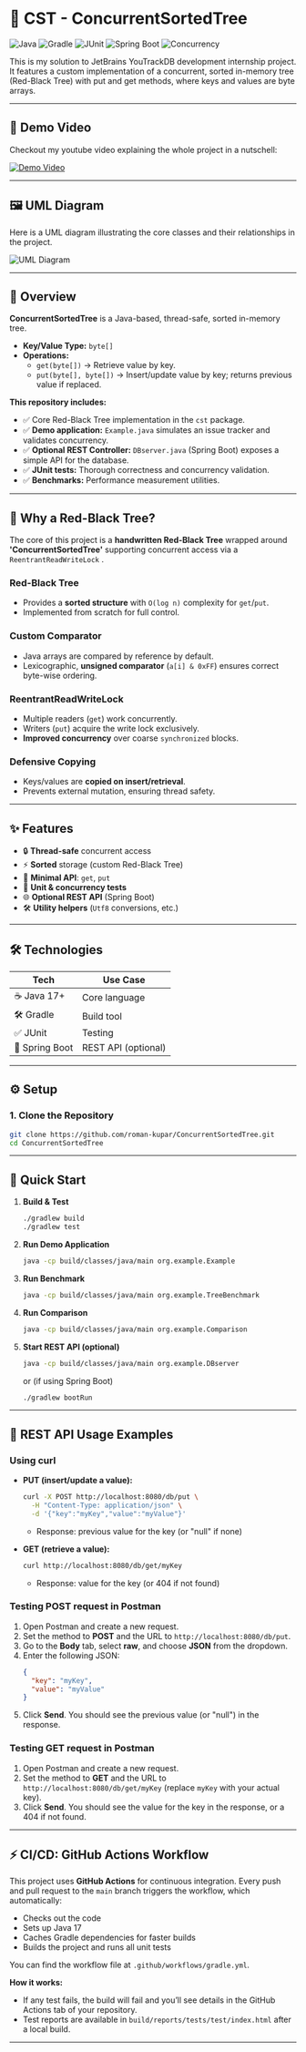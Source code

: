 # 🌳 CST - ConcurrentSortedTree

![Java](https://img.shields.io/badge/Java-17-blue?logo=java)
![Gradle](https://img.shields.io/badge/Gradle-Build-green?logo=gradle) 
![JUnit](https://img.shields.io/badge/Tests-JUnit5-yellow?logo=JUnit5)
![Spring Boot](https://img.shields.io/badge/Spring_Boot-Optional_API-brightgreen?logo=springboot)
![Concurrency](https://img.shields.io/badge/Thread_Safe-ReentrantReadWriteLock-critical?logo=datadog)

This is my solution to JetBrains YouTrackDB development internship project. It features a custom implementation of a concurrent, sorted in-memory tree (Red-Black Tree) with put and get methods, where keys and values are byte arrays.

---

## 🎥 Demo Video

Checkout my youtube video explaining the whole project in a nutschell:

[![Demo Video](https://img.youtube.com/vi/7qZQMDii-ms/maxresdefault.jpg)](https://www.youtube.com/watch?v=7qZQMDii-ms)

---

## 🖼 UML Diagram

Here is a UML diagram illustrating the core classes and their relationships in the project.

![UML Diagram](UML.png)

---

## 📖 Overview

**ConcurrentSortedTree** is a Java-based, thread-safe, sorted in-memory tree.

- **Key/Value Type:** `byte[]`
- **Operations:**
  - `get(byte[])` → Retrieve value by key.
  - `put(byte[], byte[])` → Insert/update value by key; returns previous value if replaced.

**This repository includes:**

- ✅ Core Red-Black Tree implementation in the `cst` package.
- ✅ **Demo application:** `Example.java` simulates an issue tracker and validates concurrency.
- ✅ **Optional REST Controller:** `DBserver.java` (Spring Boot) exposes a simple API for the database.
- ✅ **JUnit tests:** Thorough correctness and concurrency validation.
- ✅ **Benchmarks:** Performance measurement utilities.

---

## 🧩 Why a Red-Black Tree?

The core of this project is a **handwritten Red-Black Tree** wrapped around **'ConcurrentSortedTree'** supporting concurrent access via a `ReentrantReadWriteLock` .

### Red-Black Tree
- Provides a **sorted structure** with `O(log n)` complexity for `get`/`put`.
- Implemented from scratch for full control.

### Custom Comparator
- Java arrays are compared by reference by default.
- Lexicographic, **unsigned comparator** (`a[i] & 0xFF`) ensures correct byte-wise ordering.

### ReentrantReadWriteLock
- Multiple readers (`get`) work concurrently.
- Writers (`put`) acquire the write lock exclusively.
- **Improved concurrency** over coarse `synchronized` blocks.

### Defensive Copying
- Keys/values are **copied on insert/retrieval**.
- Prevents external mutation, ensuring thread safety.

---

## ✨ Features

- 🔒 **Thread-safe** concurrent access
- ⚡ **Sorted** storage (custom Red-Black Tree)
- 🎯 **Minimal API**: `get`, `put`
- 🧪 **Unit & concurrency tests**
- 🌐 **Optional REST API** (Spring Boot)
- 🛠 **Utility helpers** (`Utf8` conversions, etc.)

---

## 🛠 Technologies

| Tech         | Use Case         |
|--------------|------------------|
| ☕ Java 17+    | Core language    |
| 🛠 Gradle     | Build tool       |
| ✅ JUnit      | Testing          |
| 🚀 Spring Boot| REST API (optional) |

---

## ⚙️ Setup

### 1. Clone the Repository

```sh
git clone https://github.com/roman-kupar/ConcurrentSortedTree.git
cd ConcurrentSortedTree
```

---

## 🚀 Quick Start

1. **Build & Test**
   ```sh
   ./gradlew build
   ./gradlew test
   ```

2. **Run Demo Application**
   ```sh
   java -cp build/classes/java/main org.example.Example
   ```

3. **Run Benchmark**
   ```sh
   java -cp build/classes/java/main org.example.TreeBenchmark
   ```

4. **Run Comparison**
   ```sh
   java -cp build/classes/java/main org.example.Comparison
   ```

5. **Start REST API (optional)**
   ```sh
   java -cp build/classes/java/main org.example.DBserver
   ```
   or (if using Spring Boot)
   ```sh
   ./gradlew bootRun
   ```

---

## 📡 REST API Usage Examples

### Using curl

- **PUT (insert/update a value):**
  ```sh
  curl -X POST http://localhost:8080/db/put \
    -H "Content-Type: application/json" \
    -d '{"key":"myKey","value":"myValue"}'
  ```
  - Response: previous value for the key (or "null" if none)

- **GET (retrieve a value):**
  ```sh
  curl http://localhost:8080/db/get/myKey
  ```
  - Response: value for the key (or 404 if not found)

### Testing POST request in Postman
1. Open Postman and create a new request.
2. Set the method to **POST** and the URL to `http://localhost:8080/db/put`.
3. Go to the **Body** tab, select **raw**, and choose **JSON** from the dropdown.
4. Enter the following JSON:
   ```json
   {
     "key": "myKey",
     "value": "myValue"
   }
   ```
5. Click **Send**. You should see the previous value (or "null") in the response.

### Testing GET request in Postman
1. Open Postman and create a new request.
2. Set the method to **GET** and the URL to `http://localhost:8080/db/get/myKey` (replace `myKey` with your actual key).
3. Click **Send**. You should see the value for the key in the response, or a 404 if not found.

---

## ⚡ CI/CD: GitHub Actions Workflow

This project uses **GitHub Actions** for continuous integration. Every push and pull request to the `main` branch triggers the workflow, which automatically:

- Checks out the code
- Sets up Java 17
- Caches Gradle dependencies for faster builds
- Builds the project and runs all unit tests

You can find the workflow file at `.github/workflows/gradle.yml`.

**How it works:**
- If any test fails, the build will fail and you’ll see details in the GitHub Actions tab of your repository.
- Test reports are available in `build/reports/tests/test/index.html` after a local build.

---

